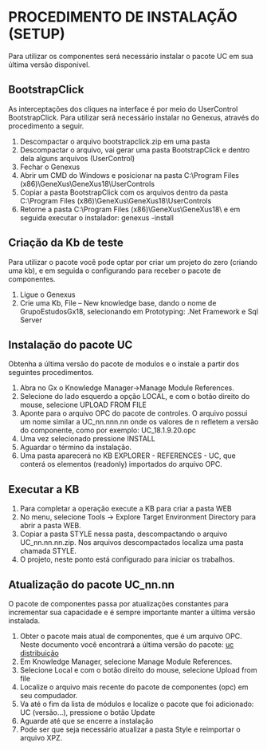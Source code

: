 # PROCEDIMENTO DE INSTALAÇÃO (SETUP)

Para utilizar os componentes será necessário instalar o pacote UC em sua última versão disponível. 

## BootstrapClick
As interceptações dos cliques na interface é por meio do UserControl BootstrapClick.
Para utilizar será necessário instalar no Genexus, através do procedimento a seguir.

1. Descompactar o arquivo bootstrapclick.zip em uma pasta
2. Descompactar o arquivo, vai gerar uma pasta BootstrapClick e dentro dela alguns arquivos (UserControl)
3. Fechar o Genexus
4. Abrir um CMD do Windows e posicionar na pasta C:\Program Files (x86)\GeneXus\GeneXus18\UserControls
5. Copiar a pasta BootstrapClick com os arquivos dentro da pasta C:\Program Files (x86)\GeneXus\GeneXus18\UserControls
5. Retorne a pasta C:\Program Files (x86)\GeneXus\GeneXus18\ e em seguida executar o instalador: genexus -install

## Criação da Kb de teste
Para utilizar o pacote você pode optar por criar um projeto do zero (criando uma kb), e em seguida o configurando para receber o pacote de componentes.

1) Ligue o Genexus
2) Crie uma Kb, File – New knowledge base, dando o nome de GrupoEstudosGx18, selecionando em Prototyping: .Net Framework e Sql Server

## Instalação do pacote UC
Obtenha a última versão do pacote de modulos e o instale a partir dos seguintes procedimentos.

1) Abra no Gx o Knowledge Manager->Manage Module References.
2) Selecione do lado esquerdo a opção LOCAL, e com o botão direito do mouse, selecione UPLOAD FROM FILE
3) Aponte para o arquivo OPC do pacote de controles. O arquivo possui um nome similar a UC_nn.nnn.nn onde os valores de n refletem a versão do componente, como por exemplo: UC_18.1.9.20.opc
4) Uma vez selecionado pressione INSTALL
5) Aguardar o término da instalação.
6) Uma pasta aparecerá no KB EXPLORER - REFERENCES - UC, que conterá os elementos (readonly) importados do arquivo OPC.


## Executar a KB

1) Para completar a operação execute a KB para criar a pasta WEB
2) No menu, selecione Tools -> Explore Target Environment Directory para abrir a pasta WEB. 
3) Copiar a pasta STYLE nessa pasta, descompactando o arquivo UC_nn.nn.nn.zip. Nos arquivos descompactados localiza uma pasta chamada STYLE.
4) O projeto, neste ponto está configurado para iniciar os trabalhos.

## Atualização do pacote UC_nn.nn

O pacote de componentes passa por atualizações constantes para incrementar sua capacidade e é sempre importante manter a última versão instalada.
1) Obter o pacote mais atual de componentes, que é um arquivo OPC. Neste documento você encontrará a última versão do pacote: [uc distribuição](/recursos/uc.md)
2)	Em Knowledge Manager, selecione Manage Module References.
3)	Selecione Local e com o botão direito do mouse, selecione Upload from file
4)	Localize o arquivo mais recente do pacote de componentes (opc) em seu compudador.
5)	Va até o fim da lista de módulos e localize o pacote que foi adicionado: UC (versão...), pressione o botão Update
6) Aguarde até que se encerre a instalação
7)	Pode ser que seja necessário atualizar a pasta Style e reimportar o arquivo XPZ.


